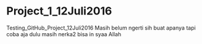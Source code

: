 # Project_1_12Juli2016
Testing_GitHub_Project_12Juli2016
Masih belum ngerti sih buat apanya
tapi coba aja dulu
masih nerka2
bisa in syaa Allah
